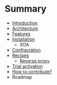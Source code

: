 # Summary

* [Introduction](README.md)
* [Architecture](architecture.md)
* [Features](features.md)
* [Installation](installation.md)
   * XOA
* [Configuration](configuration.md)
* [Recipes](recipes.md)
   * [Reverse proxy](reverse_proxy.md)
* [Trial activation](trial_activation.md)
* [How to contribute?](how_to_contribute.md)
* Roadmap

